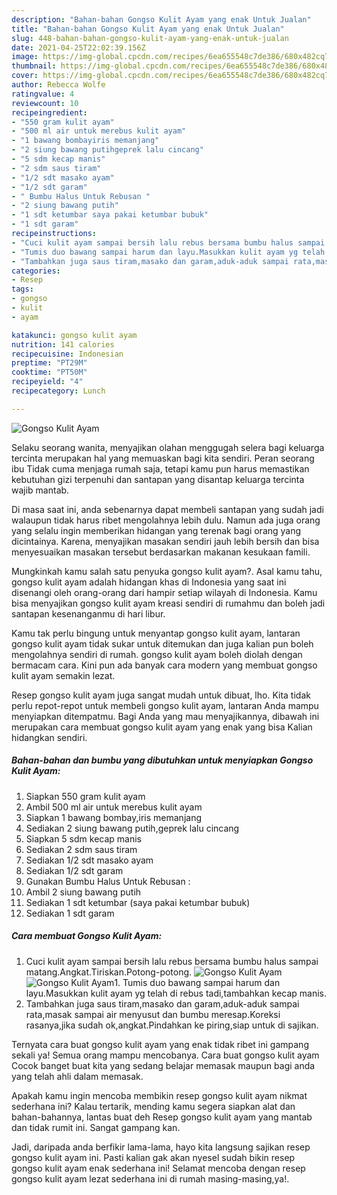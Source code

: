 ```yaml
---
description: "Bahan-bahan Gongso Kulit Ayam yang enak Untuk Jualan"
title: "Bahan-bahan Gongso Kulit Ayam yang enak Untuk Jualan"
slug: 448-bahan-bahan-gongso-kulit-ayam-yang-enak-untuk-jualan
date: 2021-04-25T22:02:39.156Z
image: https://img-global.cpcdn.com/recipes/6ea655548c7de386/680x482cq70/gongso-kulit-ayam-foto-resep-utama.jpg
thumbnail: https://img-global.cpcdn.com/recipes/6ea655548c7de386/680x482cq70/gongso-kulit-ayam-foto-resep-utama.jpg
cover: https://img-global.cpcdn.com/recipes/6ea655548c7de386/680x482cq70/gongso-kulit-ayam-foto-resep-utama.jpg
author: Rebecca Wolfe
ratingvalue: 4
reviewcount: 10
recipeingredient:
- "550 gram kulit ayam"
- "500 ml air untuk merebus kulit ayam"
- "1 bawang bombayiris memanjang"
- "2 siung bawang putihgeprek lalu cincang"
- "5 sdm kecap manis"
- "2 sdm saus tiram"
- "1/2 sdt masako ayam"
- "1/2 sdt garam"
- " Bumbu Halus Untuk Rebusan "
- "2 siung bawang putih"
- "1 sdt ketumbar saya pakai ketumbar bubuk"
- "1 sdt garam"
recipeinstructions:
- "Cuci kulit ayam sampai bersih lalu rebus bersama bumbu halus sampai matang.Angkat.Tiriskan.Potong-potong."
- "Tumis duo bawang sampai harum dan layu.Masukkan kulit ayam yg telah di rebus tadi,tambahkan kecap manis."
- "Tambahkan juga saus tiram,masako dan garam,aduk-aduk sampai rata,masak sampai air menyusut dan bumbu meresap.Koreksi rasanya,jika sudah ok,angkat.Pindahkan ke piring,siap untuk di sajikan."
categories:
- Resep
tags:
- gongso
- kulit
- ayam

katakunci: gongso kulit ayam 
nutrition: 141 calories
recipecuisine: Indonesian
preptime: "PT29M"
cooktime: "PT50M"
recipeyield: "4"
recipecategory: Lunch

---
```



![Gongso Kulit Ayam](https://img-global.cpcdn.com/recipes/6ea655548c7de386/680x482cq70/gongso-kulit-ayam-foto-resep-utama.jpg)

Selaku seorang wanita, menyajikan olahan menggugah selera bagi keluarga tercinta merupakan hal yang memuaskan bagi kita sendiri. Peran seorang ibu Tidak cuma menjaga rumah saja, tetapi kamu pun harus memastikan kebutuhan gizi terpenuhi dan santapan yang disantap keluarga tercinta wajib mantab.

Di masa  saat ini, anda sebenarnya dapat membeli santapan yang sudah jadi walaupun tidak harus ribet mengolahnya lebih dulu. Namun ada juga orang yang selalu ingin memberikan hidangan yang terenak bagi orang yang dicintainya. Karena, menyajikan masakan sendiri jauh lebih bersih dan bisa menyesuaikan masakan tersebut berdasarkan makanan kesukaan famili. 



Mungkinkah kamu salah satu penyuka gongso kulit ayam?. Asal kamu tahu, gongso kulit ayam adalah hidangan khas di Indonesia yang saat ini disenangi oleh orang-orang dari hampir setiap wilayah di Indonesia. Kamu bisa menyajikan gongso kulit ayam kreasi sendiri di rumahmu dan boleh jadi santapan kesenanganmu di hari libur.

Kamu tak perlu bingung untuk menyantap gongso kulit ayam, lantaran gongso kulit ayam tidak sukar untuk ditemukan dan juga kalian pun boleh mengolahnya sendiri di rumah. gongso kulit ayam boleh diolah dengan bermacam cara. Kini pun ada banyak cara modern yang membuat gongso kulit ayam semakin lezat.

Resep gongso kulit ayam juga sangat mudah untuk dibuat, lho. Kita tidak perlu repot-repot untuk membeli gongso kulit ayam, lantaran Anda mampu menyiapkan ditempatmu. Bagi Anda yang mau menyajikannya, dibawah ini merupakan cara membuat gongso kulit ayam yang enak yang bisa Kalian hidangkan sendiri.

<!--inarticleads1-->

##### Bahan-bahan dan bumbu yang dibutuhkan untuk menyiapkan Gongso Kulit Ayam:

1. Siapkan 550 gram kulit ayam
1. Ambil 500 ml air untuk merebus kulit ayam
1. Siapkan 1 bawang bombay,iris memanjang
1. Sediakan 2 siung bawang putih,geprek lalu cincang
1. Siapkan 5 sdm kecap manis
1. Sediakan 2 sdm saus tiram
1. Sediakan 1/2 sdt masako ayam
1. Sediakan 1/2 sdt garam
1. Gunakan  Bumbu Halus Untuk Rebusan :
1. Ambil 2 siung bawang putih
1. Sediakan 1 sdt ketumbar (saya pakai ketumbar bubuk)
1. Sediakan 1 sdt garam




<!--inarticleads2-->

##### Cara membuat Gongso Kulit Ayam:

1. Cuci kulit ayam sampai bersih lalu rebus bersama bumbu halus sampai matang.Angkat.Tiriskan.Potong-potong.
<img src="https://img-global.cpcdn.com/steps/36eacaa7c7330fad/160x128cq70/gongso-kulit-ayam-langkah-memasak-1-foto.jpg" alt="Gongso Kulit Ayam"><img src="https://img-global.cpcdn.com/steps/490f35e43e51fac3/160x128cq70/gongso-kulit-ayam-langkah-memasak-1-foto.jpg" alt="Gongso Kulit Ayam">1. Tumis duo bawang sampai harum dan layu.Masukkan kulit ayam yg telah di rebus tadi,tambahkan kecap manis.
1. Tambahkan juga saus tiram,masako dan garam,aduk-aduk sampai rata,masak sampai air menyusut dan bumbu meresap.Koreksi rasanya,jika sudah ok,angkat.Pindahkan ke piring,siap untuk di sajikan.




Ternyata cara buat gongso kulit ayam yang enak tidak ribet ini gampang sekali ya! Semua orang mampu mencobanya. Cara buat gongso kulit ayam Cocok banget buat kita yang sedang belajar memasak maupun bagi anda yang telah ahli dalam memasak.

Apakah kamu ingin mencoba membikin resep gongso kulit ayam nikmat sederhana ini? Kalau tertarik, mending kamu segera siapkan alat dan bahan-bahannya, lantas buat deh Resep gongso kulit ayam yang mantab dan tidak rumit ini. Sangat gampang kan. 

Jadi, daripada anda berfikir lama-lama, hayo kita langsung sajikan resep gongso kulit ayam ini. Pasti kalian gak akan nyesel sudah bikin resep gongso kulit ayam enak sederhana ini! Selamat mencoba dengan resep gongso kulit ayam lezat sederhana ini di rumah masing-masing,ya!.

